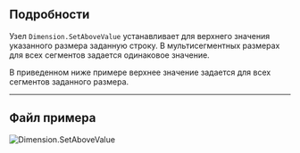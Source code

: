 ## Подробности
Узел `Dimension.SetAboveValue` устанавливает для верхнего значения указанного размера заданную строку. В мультисегментных размерах для всех сегментов задается одинаковое значение.

В приведенном ниже примере верхнее значение задается для всех сегментов заданного размера.
___
## Файл примера

![Dimension.SetAboveValue](./Revit.Elements.Dimension.SetAboveValue_img.jpg)
